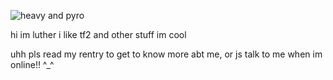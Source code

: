 ![heavy and pyro](https://github.com/user-attachments/assets/4b4508b4-64ba-43de-b22e-2b4e4afe0a3f)


hi im luther i like tf2 and other stuff im cool

uhh pls read my rentry to get to know more abt me, or js talk to me when im online!! ^_^
<!--
**fukouna/fukouna** is a ✨ _special_ ✨ repository because its `README.md` (this file) appears on your GitHub profile.

Here are some ideas to get you started:

- 🔭 I’m currently working on![Uploading tumblr_ad70cc16f83b5f90cf48394f97d82aad_39448c78_2048.jpg…]()
 ...
- 🌱 I’m currently learning ...
- 👯 I’m looking to collaborate on ...
- 🤔 I’m looking for help with ...
- 💬 Ask me about ...
- 📫 How to reach me: ...
- 😄 Pronouns: ...
- ⚡ Fun fact: ...
-->
